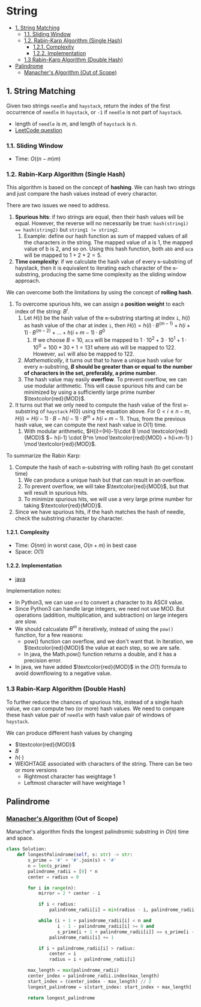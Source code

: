 # String<!-- omit from toc -->

- [1. String Matching](#1-string-matching)
  - [1.1. Sliding Window](#11-sliding-window)
  - [1.2. Rabin-Karp Algorithm (Single Hash)](#12-rabin-karp-algorithm-single-hash)
    - [1.2.1. Complexity](#121-complexity)
    - [1.2.2. Implementation](#122-implementation)
  - [1.3 Rabin-Karp Algorithm (Double Hash)](#13-rabin-karp-algorithm-double-hash)
- [Palindrome](#palindrome)
  - [Manacher's Algorithm (Out of Scope)](#manachers-algorithm-out-of-scope)

## 1. String Matching

Given two strings `needle` and `haystack`, return the index of the first occurrence of `needle` in `haystack`, or `-1` if `needle` is not part of `haystack`.

- length of `needle` is $m$, and length of `haystack` is $n$.
- [LeetCode question](https://leetcode.com/problems/find-the-index-of-the-first-occurrence-in-a-string/)

### 1.1. Sliding Window

- Time: $O((n-m)m)$

### 1.2. Rabin-Karp Algorithm (Single Hash)

This algorithm is based on the concept of **hashing**. We can hash two strings and just compare the hash values instead of every charactor.

There are two issues we need to address.

1. **Spurious hits**: if two strings are equal, then their hash values will be equal. However, the reverse will no necessarily be true: `hash(string1) == hash(string2)` but `string1 != string2`.
   1. Example: define our hash function as sum of mapped values of all the characters in the string. The mapped value of a is 1, the mapped value of b is 2, and so on. Using this hash function, both `abb` and `aca` will be mapped to $1 + 2 + 2 = 5$.
2. **Time complexity**: if we calculate the hash value of every `m`-substring of haystack, then it is equivalent to iterating each character of the `m`-substring, producing the same time complexity as the sliding window approach.

We can overcome both the limitations by using the concept of **rolling hash**.

1. To overcome spurious hits, we can assign a **position weight** to each index of the string: $B^i$.
   1. Let $H(i)$ be the hash value of the `m`-substring starting at index `i`, $h(i)$ as hash value of the char at index `i`, then $H(i)=h(i)\cdot B^{(m-1)} + h(i+1)\cdot B^{(m-2) }+ \ldots + h(i+m-1)\cdot B^0$
      1. If we choose $B=10$, `aca` will be mapped to $1\cdot 10^2 + 3\cdot 10^1 + 1\cdot 10^0 = 100+30+1 = 131$ where `abb` will be mapped to $122$. However, `aal` will also be mapped to $122$.
   2. *Mathematically*, it turns out that to have a unique hash value for every `m`-substring, **$B$ should be greater than or equal to the number of characters in the set, preferably, a prime number**.
   3. The hash value may easily **overflow**. To prevent overflow, we can use modular arithmetic. This will cause spurious hits and can be minimized by using a sufficiently large prime number $\textcolor{red}{MOD}$.
2. It turns out that we only need to compute the hash value of the first `m`-substring of `haystack` $H(0)$ using the equation above. For $0 < i \leq n - m$, $H(i)=H(i-1)\cdot B−h(i-1)\cdot B^m+h(i+m-1)$. Thus, from the previous hash value, we can compute the next hash value in $O(1)$ time.
   1. With modular arithmetic, $H(i)=(H(i-1)\cdot B \mod \textcolor{red}{MOD}$ $− h(i-1) \cdot B^m \mod \textcolor{red}{MOD} + h(i+m-1) ) \mod \textcolor{red}{MOD}$.

To summarize the Rabin Karp:

1. Compute the hash of each `m`-substring with rolling hash (to get constant time)
   1. We can produce a unique hash but that can result in an overflow.
   2. To prevent overflow, we will take $\textcolor{red}{MOD}$, but that will result in spurious hits.
   3. To minimize spurious hits, we will use a very large prime number for taking $\textcolor{red}{MOD}$.
2. Since we have spurious hits, if the hash matches the hash of needle, check the substring character by character.

#### 1.2.1. Complexity

- Time: $O(nm)$ in worst case, $O(n+m)$ in best case
- Space: $O(1)$

#### 1.2.2. Implementation

- [java](https://github.com/mortimerliu/LeetCode/blob/main/algorithms/java/medium/28.FindTheIndexOfTheFirstOccurrenceInAString.java)

Implementation notes:

- In Python3, we can use `ord` to convert a character to its ASCII value.
- Since Python3 can handle large integers, we need not use MOD. But operations (addition, multiplication, and subtraction) on large integers are slow.
- We should calcualate $B^m$ it iteratively, instead of using the `pow()` function, for a few reasons:
  - pow() function can overflow, and we don't want that. In Iteration, we $\textcolor{red}{MOD}$ the value at each step, so we are safe.
  - In java, the Math.pow() function returns a double, and it has a precision error.
- In java, we have added $\textcolor{red}{MOD}$ in the $O(1)$ formula to avoid downflowing to a negative value.

### 1.3 Rabin-Karp Algorithm (Double Hash)

To further reduce the chances of spurious hits, instead of a single hash value, we can compute two (or more) hash values. We need to compare these hash value pair of `needle` with hash value pair of windows of `haystack`.

We can produce different hash values by changing

- $\textcolor{red}{MOD}$
- $B$
- $h(\cdot)$
- WEIGHTAGE associated with characters of the string. There can be two or more versions
  - Rightmost character has weightage 1
  - Leftmost character will have weightage 1

## Palindrome

### [Manacher's Algorithm](https://en.wikipedia.org/wiki/Longest_palindromic_substring#Manacher's_algorithm) (Out of Scope)

Manacher's algorithm finds the longest palindromic substring in $O(n)$ time and space.

```python
class Solution:
    def longestPalindrome(self, s: str) -> str:
        s_prime = '#' + '#'.join(s) + '#'
        n = len(s_prime)
        palindrome_radii = [0] * n
        center = radius = 0

        for i in range(n):
            mirror = 2 * center - i

            if i < radius:
                palindrome_radii[i] = min(radius - i, palindrome_radii[mirror])

            while (i + 1 + palindrome_radii[i] < n and
                   i - 1 - palindrome_radii[i] >= 0 and
                   s_prime[i + 1 + palindrome_radii[i]] == s_prime[i - 1 - palindrome_radii[i]]):
                palindrome_radii[i] += 1

            if i + palindrome_radii[i] > radius:
                center = i
                radius = i + palindrome_radii[i]

        max_length = max(palindrome_radii)
        center_index = palindrome_radii.index(max_length)
        start_index = (center_index - max_length) // 2
        longest_palindrome = s[start_index: start_index + max_length]

        return longest_palindrome
```
